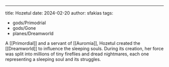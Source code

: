 ---
title: Hozetul
date: 2024-02-20
author: sfakias
tags:
  - gods/Primodrial
  - gods/Gone
  - planes/Dreamworld


A [[Primordial]] and a servant of [[Auromia]], Hozetul created the [[Dreamworld]] to influence the sleeping souls. During its creation, her force was split into millions of tiny fireflies and dread nightmares, each one representing a sleeping soul and its struggles.